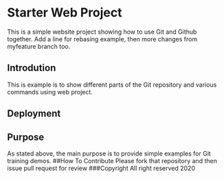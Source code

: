 # Starter Web Project
This is a simple website project showing how to use Git and Github together. Add a line for rebasing example, then more changes from myfeature branch too.
## Introdution
This is example is to show different parts of the Git repository and various commands using web project.
## Deployment

## Purpose
As stated above, the main purpose is to provide simple examples for Git training demos.
##How To Contribute
Please fork that repository and then issue pull request for review
###Copyright
All right reserved 2020